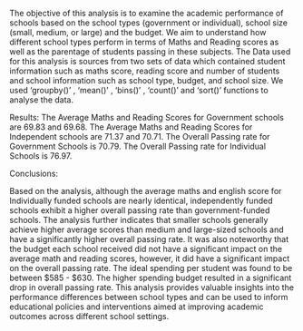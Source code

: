 The objective of this analysis is to examine the academic performance of schools based on the school types (government or individual), school size (small, medium, or large) and the budget. We aim to understand how different school types perform in terms of Maths and Reading scores as well as the parentage of students passing in these subjects.
The Data used for this analysis is sources from two sets of data which contained student information such as maths score, reading score and number of students and school information such as school type, budget, and school size. 
We used ‘groupby()’ , ‘mean()’ , ‘bins()’ , ‘count()’ and ‘sort()’ functions to analyse the data.

Results:
The Average Maths and Reading Scores for Government schools are 69.83 and 69.68.
The Average Maths and Reading Scores for Independent schools are 71.37 and 70.71.
The Overall Passing rate for Government Schools is 70.79.
The Overall Passing rate for Individual Schools is 76.97.

Conclusions:

Based on the analysis, although the average maths and english score for Individually funded schools are nearly identical, independently funded schools exhibit a higher overall passing rate than government-funded schools. 
The analysis further indicates that smaller schools generally achieve higher average scores than medium and large-sized schools and have a significantly higher overall passing rate.
It was also noteworthy that the budget each school received did not have a significant impact on the average math and reading scores, however, it did have a significant impact on the overall passing rate. The ideal spending per student was found to be between $585 - $630. The higher spending budget resulted in a significant drop in overall passing rate.
This analysis provides valuable insights into the performance differences between school types and can be used to inform educational policies and interventions aimed at improving academic outcomes across different school settings.


